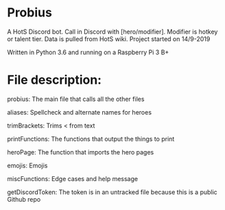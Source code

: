 # Probius

A HotS Discord bot. Call in Discord with [hero/modifier]. Modifier is hotkey or talent tier. Data is pulled from HotS wiki. Project started on 14/9-2019

Written in Python 3.6 and running on a Raspberry Pi 3 B+

# File description:

probius: The main file that calls all the other files

aliases: Spellcheck and alternate names for heroes

trimBrackets: Trims < from text

printFunctions: The functions that output the things to print

heroPage: The function that imports the hero pages

emojis: Emojis

miscFunctions: Edge cases and help message

getDiscordToken: The token is in an untracked file because this is a public Github repo

